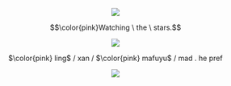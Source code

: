 <p align="center">
<img src="https://64.media.tumblr.com/ab70c659e323b747b723b81549ac2404/0a5bbd6688ef3332-0b/s2048x3072/e4e1890ef62c852cbaacb87b6b8003b4432454f3.pnj"/>
</p>
<p align="center">
$$\color{pink}Watching \ the \ stars.$$ 
</p>
<p align="center">
<img src="https://64.media.tumblr.com/c38bfae8df9134c53242f25f1287af30/0a5bbd6688ef3332-ec/s400x600/236100866b6904e2279d1be07f3932f92cfcc72c.pnj"/>
</p>
<p align="center">
$\color{pink} ling$  / xan / $\color{pink} mafuyu$ / mad . he pref
</p>
<p align="center">
<img src="https://64.media.tumblr.com/e03bbfaeaecef1cbc8149baca533ebd0/0a5bbd6688ef3332-c1/s2048x3072/e59b7a8894e10d275e45256bfbd7a20de7b90919.pnj"/>
</p>

